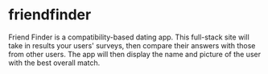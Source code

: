 # friendfinder
Friend Finder is a compatibility-based dating app. This full-stack site will take in results your users' surveys, then compare their answers with those from other users. The app will then display the name and picture of the user with the best overall match.
